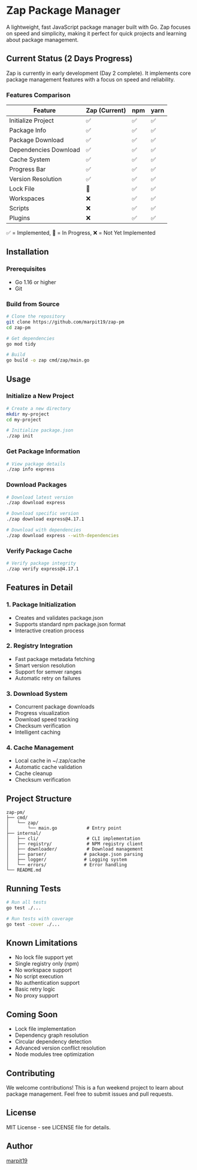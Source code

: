 # Zap Package Manager

A lightweight, fast JavaScript package manager built with Go. Zap focuses on speed and simplicity, making it perfect for quick projects and learning about package management.

## Current Status (2 Days Progress)

Zap is currently in early development (Day 2 complete). It implements core package management features with a focus on speed and reliability.

### Features Comparison

| Feature | Zap (Current) | npm | yarn |
|---------|--------------|-----|------|
| Initialize Project | ✅ | ✅ | ✅ |
| Package Info | ✅ | ✅ | ✅ |
| Package Download | ✅ | ✅ | ✅ |
| Dependencies Download | ✅ | ✅ | ✅ |
| Cache System | ✅ | ✅ | ✅ |
| Progress Bar | ✅ | ✅ | ✅ |
| Version Resolution | ✅ | ✅ | ✅ |
| Lock File | 🚧 | ✅ | ✅ |
| Workspaces | ❌ | ✅ | ✅ |
| Scripts | ❌ | ✅ | ✅ |
| Plugins | ❌ | ✅ | ✅ |

✅ = Implemented, 🚧 = In Progress, ❌ = Not Yet Implemented

## Installation

### Prerequisites
- Go 1.16 or higher
- Git

### Build from Source
```bash
# Clone the repository
git clone https://github.com/marpit19/zap-pm
cd zap-pm

# Get dependencies
go mod tidy

# Build
go build -o zap cmd/zap/main.go
```

## Usage

### Initialize a New Project
```bash
# Create a new directory
mkdir my-project
cd my-project

# Initialize package.json
./zap init
```

### Get Package Information
```bash
# View package details
./zap info express
```

### Download Packages
```bash
# Download latest version
./zap download express

# Download specific version
./zap download express@4.17.1

# Download with dependencies
./zap download express --with-dependencies
```

### Verify Package Cache
```bash
# Verify package integrity
./zap verify express@4.17.1
```

## Features in Detail

### 1. Package Initialization
- Creates and validates package.json
- Supports standard npm package.json format
- Interactive creation process

### 2. Registry Integration
- Fast package metadata fetching
- Smart version resolution
- Support for semver ranges
- Automatic retry on failures

### 3. Download System
- Concurrent package downloads
- Progress visualization
- Download speed tracking
- Checksum verification
- Intelligent caching

### 4. Cache Management
- Local cache in ~/.zap/cache
- Automatic cache validation
- Cache cleanup
- Checksum verification

## Project Structure
```
zap-pm/
├── cmd/
│   └── zap/
│       └── main.go           # Entry point
├── internal/
│   ├── cli/                  # CLI implementation
│   ├── registry/             # NPM registry client
│   ├── downloader/           # Download management
│   ├── parser/              # package.json parsing
│   ├── logger/              # Logging system
│   └── errors/              # Error handling
└── README.md
```

## Running Tests
```bash
# Run all tests
go test ./...

# Run tests with coverage
go test -cover ./...
```

## Known Limitations
- No lock file support yet
- Single registry only (npm)
- No workspace support
- No script execution
- No authentication support
- Basic retry logic
- No proxy support

## Coming Soon
- Lock file implementation
- Dependency graph resolution
- Circular dependency detection
- Advanced version conflict resolution
- Node modules tree optimization

## Contributing
We welcome contributions! This is a fun weekend project to learn about package management. Feel free to submit issues and pull requests.

## License
MIT License - see LICENSE file for details.

## Author
[marpit19](https://github.com/marpit19)
